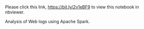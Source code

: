 Please click this link, https://bit.ly/2v1eBF9 to view this notebook in nbviewer.

Analysis of Web logs using Apache Spark.
